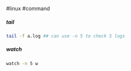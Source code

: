 #linux #command 


##### tail

```bash
tail -f a.log ## can use -n 5 to check 5 logs
```

##### watch

```bash
watch -n 5 w 
```
